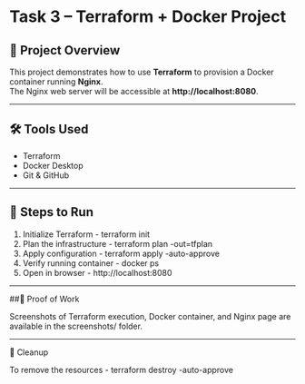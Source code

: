 # Task 3 – Terraform + Docker Project

## 📌 Project Overview
This project demonstrates how to use **Terraform** to provision a Docker container running **Nginx**.  
The Nginx web server will be accessible at **http://localhost:8080**.

---

## 🛠 Tools Used
- Terraform  
- Docker Desktop  
- Git & GitHub  

---

## 🚀 Steps to Run

1. Initialize Terraform - terraform init
2. Plan the infrastructure - terraform plan -out=tfplan
3. Apply configuration - terraform apply -auto-approve
4. Verify running container - docker ps
5. Open in browser - http://localhost:8080
   
---

##📸 Proof of Work

Screenshots of Terraform execution, Docker container, and Nginx page are available in the screenshots/ folder.

---

🧹 Cleanup

To remove the resources - terraform destroy -auto-approve
